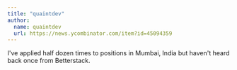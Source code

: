 ```yaml
---
title: "quaintdev"
author:
  name: quaintdev
  url: https://news.ycombinator.com/item?id=45094359
---
```

I&#x27;ve applied half dozen times to positions in Mumbai, India but haven&#x27;t heard back once from Betterstack.
<JobApplication />
